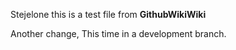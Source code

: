 Stejelone
this is a test file from **GithubWikiWiki**

Another change,
This time in a development branch.